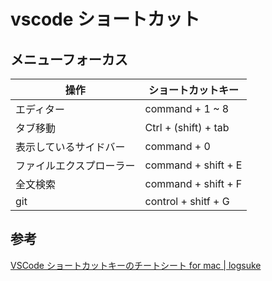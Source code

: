 # vscode ショートカット
## メニューフォーカス
| 操作                     | ショートカットキー   |
| ------------------------ | -------------------- |
| エディター               | command + 1 ~ 8      |
| タブ移動                 | Ctrl + (shift) + tab |
| 表示しているサイドバー   | command + 0          |
| ファイルエクスプローラー | command + shift + E  |
| 全文検索                 | command + shift + F  |
| git                      | control + shitf + G  |


## 参考
[VSCode ショートカットキーのチートシート for mac | logsuke](https://logsuke.com/app/vscode/vscode-shortcut-mac)